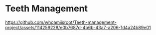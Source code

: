 # Teeth Management



https://github.com/whoamiisroot/Teeth-management-project/assets/114259228/e0b7687d-4b6b-43a7-a206-1d4a24b89e01


